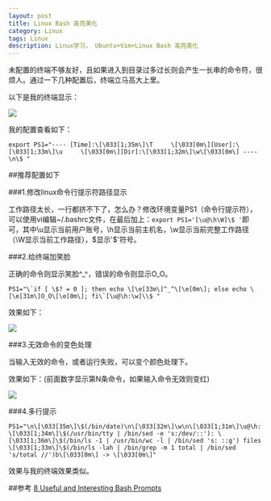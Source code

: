 ```yaml
---
layout: post
title: Linux Bash 高亮美化
category: Linux
tags: Linux
description: Linux学习， Ubuntu+Vim+Linux Bash 高亮美化
---
```

未配置的终端不够友好，且如果进入到目录过多过长则会产生一长串的命令符，很烦人。通过一下几种配置后，终端立马高大上里。

以下是我的终端显示：

![](http://beginman.qiniudn.com/bash)

我的配置查看如下：
    
    export PS1="---- [Time]:\[\033[1;35m\]\T     \[\033[0m\][User]:\[\033[1;33m\]\u     \[\033[0m\][Dir]:\[\033[1;32m\]\w\[\033[0m\] ----\n\$ "


##推荐配置如下

###1.修改linux命令行提示符路径显示

工作路径太长，一行都挤不下了，怎么办？修改环境变量PS1（命令行提示符），可以使用vi编辑~/.bashrc文件，在最后加上：`export PS1='[\u@\h\W]\$ '`即可，其中\u显示当前用户账号，\h显示当前主机名，\w显示当前完整工作路径（\W显示当前工作路径），\$显示'$'符号。

###2.给终端加笑脸

正确的命令则显示笑脸^_^，错误的命令则显示O_O。

    PS1="\`if [ \$? = 0 ]; then echo \[\e[33m\]^_^\[\e[0m\]; else echo \[\e[31m\]O_O\[\e[0m\]; fi\`[\u@\h:\w]\\$ "


效果如下：

![](http://beginman.qiniudn.com/bash1)

###3.无效命令的变色处理

当输入无效的命令，或者运行失败，可以变个颜色处理下。

效果如下：(前面数字显示第N条命令，如果输入命令无效则变红)

![](http://beginman.qiniudn.com/bash2)

###4.多行提示

    PS1="\n\[\033[35m\]\$(/bin/date)\n\[\033[32m\]\w\n\[\033[1;31m\]\u@\h: \[\033[1;34m\]\$(/usr/bin/tty | /bin/sed -e 's:/dev/::'): \[\033[1;36m\]\$(/bin/ls -1 | /usr/bin/wc -l | /bin/sed 's: ::g') files \[\033[1;33m\]\$(/bin/ls -lah | /bin/grep -m 1 total | /bin/sed 's/total //')b\[\033[0m\] -> \[\033[0m\]"

效果与我的终端效果类似。

##参考
[8 Useful and Interesting Bash Prompts](http://www.maketecheasier.com/8-useful-and-interesting-bash-prompts/)








